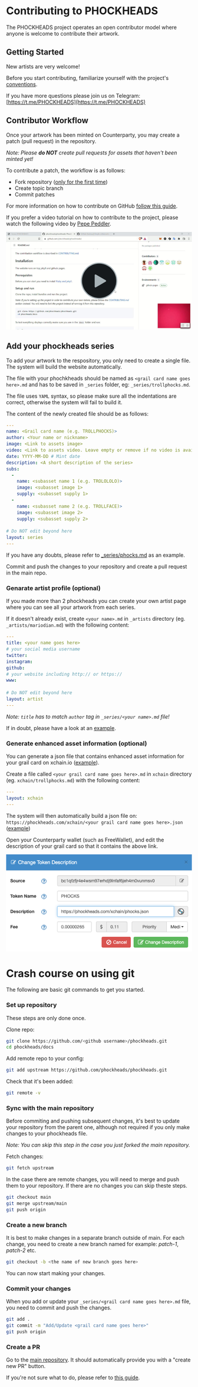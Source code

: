 # Contributing to PHOCKHEADS
The PHOCKHEADS project operates an open contributor model where anyone is welcome to contribute their artwork.

## Getting Started
New artists are very welcome!

Before you start contributing, familiarize yourself with the project's [conventions](https://github.com/phockheads/phockheads/wiki/How-to-contribute).

If you have more questions please join us on Telegram: [https://t.me/PHOCKHEADS](https://t.me/PHOCKHEADS)

## Contributor Workflow
Once your artwork has been minted on Counterparty, you may create a patch (pull request) in the repository. 

*Note: Please **do NOT** create pull requests for assets that haven't been minted yet!*

To contribute a patch, the workflow is as follows:

* Fork repository ([only for the first time](https://docs.github.com/en/get-started/quickstart/fork-a-repo))
* Create topic branch
* Commit patches

For more information on how to contribute on GitHub [follow this guide](https://www.dataschool.io/how-to-contribute-on-github/).

If you prefer a video tutorial on how to contribute to the project, please watch the following video by [Pepe Peddler](http://twitter.com/pepepeddler).

[![Change token description](assets/how-to-contribute-thumb.png)](https://www.screencast.com/t/ozKSmzer3)

## Add your phockheads series
To add your artwork to the respository, you only need to create a single file. The system will build the website automatically. 

The file with your phochkheads should be named as `<grail card name goes here>.md` and has to be saved in `_series` folder, eg: `_series/trollphocks.md`.

The file uses `YAML` syntax, so please make sure all the indentations are correct, otherwise the system will fail to build it.

The content of the newly created file should be as follows:

```yaml
---
name: <Grail card name (e.g. TROLLPHOCKS)>
author: <Your name or nickname>
image: <Link to assets image>
video: <Link to assets video. Leave empty or remove if no video is available>
date: YYYY-MM-DD # Mint date
description: <A short description of the series>
subs: 
  - 
    name: <subasset name 1 (e.g. TROLOLOLO)>
    image: <subasset image 1>
    supply: <subasset supply 1>
  - 
    name: <subasset name 2 (e.g. TROLLFACE)>
    image: <subasset image 2>
    supply: <subasset supply 2>

# Do NOT edit beyond here
layout: series
---
```

If you have any doubts, please refer to [_series/phocks.md](https://raw.githubusercontent.com/phockheads/phockheads/main/docs/_series/phocks.md) as an example.

Commit and push the changes to your repository and create a pull request in the main repo.

### Genarate artist profile (optional)
If you made more than 2 phockheads you can create your own artist page where you can see all your artwork from each series.

If it doesn't already exist, create `<your name>.md` in `_artists` directory (eg. `_artists/mariodian.md`) with the following content:

```yaml
---
title: <your name goes here>
# your social media username
twitter: 
instagram: 
github:
# your website including http:// or https://
www:

# Do NOT edit beyond here
layout: artist
---
```

*Note: `title` has to match `author` tag in `_series/<your name>.md` file!*

If in doubt, please have a look at an [example](https://raw.githubusercontent.com/phockheads/phockheads/main/docs/_artists/mariodian.md).

### Generate enhanced asset information (optional)
You can generate a json file that contains enhanced asset information for your grail card on xchain.io ([example](https://xchain.io/asset/phocks)).

Create a file called `<your grail card name goes here>.md` in `xchain` directory (eg. `xchain/trollphocks.md`) with the following content:

```yaml
---
layout: xchain
---
```

The system will then automatically build a json file on: 
`https://phockheads.com/xchain/<your grail card name goes here>.json` ([example](https://phockheads.com/xchain/phocks.json))

Open your Counterparty wallet (such as FreeWallet), and edit the description of your grail card so that it contains the above link.

![Change token description](assets/change-description.png)

# Crash course on using git
The following are basic git commands to get you started.

### Set up repository
These steps are only done once.

Clone repo:
```sh
git clone https://github.com/<github username>/phockheads.git
cd phockheads/docs
```

Add remote repo to your config:
```sh
git add upstream https://github.com/phockheads/phockheads.git
```

Check that it's been added:
```sh
git remote -v
```

### Sync with the main repository
Before commiting and pushing subsequent changes, it's best to update your repository from the parent one, although not required if you only make changes to your phockheads file. 

*Note: You can skip this step in the case you just forked the main repository.*

Fetch changes: 
```sh
git fetch upstream
```

In the case there are remote changes, you will need to merge and push them to your repository. If there are no changes you can skip theste steps.

```sh
git checkout main
git merge upstream/main
git push origin
```

### Create a new branch
It is best to make changes in a separate branch outside of main. For each change, you need to create a new branch named for example: *patch-1*, *patch-2* etc.

```sh
git checkout -b <the name of new branch goes here>
```

You can now start making your changes.

### Commit your changes
When you add or update your `_series/<grail card name goes here>.md` file, you need to commit and push the changes.

```sh
git add .
git commit -m "Add/Update <grail card name goes here>"
git push origin
```

### Create a PR
Go to the [main repository](https://github.com/phockheads/phockheads.git). It should automatically provide you with a "create new PR" button. 

If you're not sure what to do, please refer to [this guide](https://docs.github.com/en/pull-requests/collaborating-with-pull-requests/proposing-changes-to-your-work-with-pull-requests/creating-a-pull-request-from-a-fork).